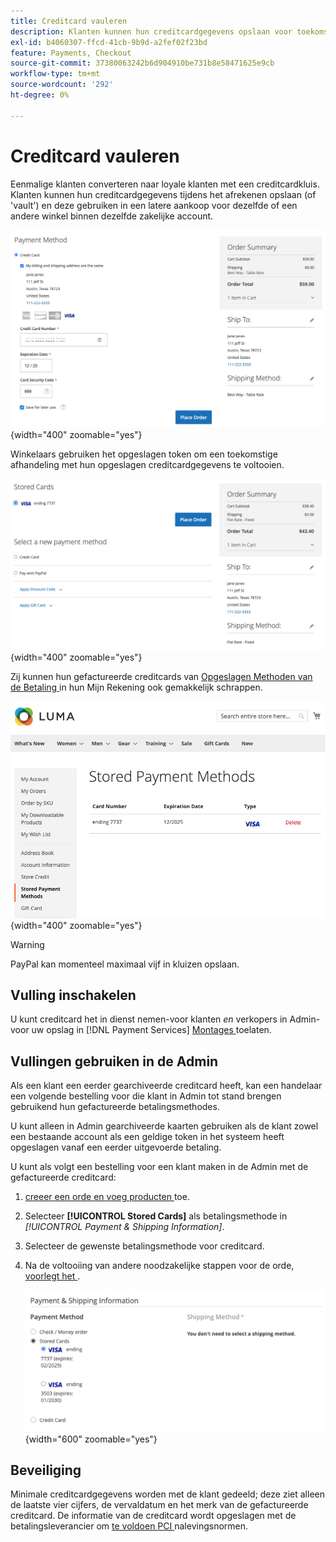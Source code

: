 ```yaml
---
title: Creditcard vauleren
description: Klanten kunnen hun creditcardgegevens opslaan voor toekomstige aankopen.
exl-id: b4060307-ffcd-41cb-9b9d-a2fef02f23bd
feature: Payments, Checkout
source-git-commit: 37380063242b6d904910be731b8e58471625e9cb
workflow-type: tm+mt
source-wordcount: '292'
ht-degree: 0%

---
```


# Creditcard vauleren

Eenmalige klanten converteren naar loyale klanten met een creditcardkluis. Klanten kunnen hun creditcardgegevens tijdens het afrekenen opslaan (of &#39;vault&#39;) en deze gebruiken in een latere aankoop voor dezelfde of een andere winkel binnen dezelfde zakelijke account.

![ Uitgebreide hun creditcard voor later gebruik ](assets/save-card-for-later.png){width="400" zoomable="yes"}

Winkelaars gebruiken het opgeslagen token om een toekomstige afhandeling met hun opgeslagen creditcardgegevens te voltooien.

![ Opgeslagen geloofsbrieven van het Gebruik voor toekomstige aankoop ](assets/use-stored-card.png){width="400" zoomable="yes"}

Zij kunnen hun gefactureerde creditcards van [ Opgeslagen Methoden van de Betaling ](https://experienceleague.adobe.com/en/docs/commerce-admin/stores-sales/payments/stored-payment-methods) in hun Mijn Rekening ook gemakkelijk schrappen.

![ Opgeslagen Methoden van de Betaling in Mijn Rekening ](assets/stored-payment-methods.png){width="400" zoomable="yes"}

>[!WARNING]
>
>PayPal kan momenteel maximaal vijf in kluizen opslaan.

## Vulling inschakelen

U kunt creditcard het in dienst nemen-voor klanten _en_ verkopers in Admin-voor uw opslag in [!DNL Payment Services] [ Montages ](settings.md#card-vaulting) toelaten.

## Vullingen gebruiken in de Admin

Als een klant een eerder gearchiveerde creditcard heeft, kan een handelaar een volgende bestelling voor die klant in Admin tot stand brengen gebruikend hun gefactureerde betalingsmethodes.

U kunt alleen in Admin gearchiveerde kaarten gebruiken als de klant zowel een bestaande account als een geldige token in het systeem heeft opgeslagen vanaf een eerder uitgevoerde betaling.

U kunt als volgt een bestelling voor een klant maken in de Admin met de gefactureerde creditcard:

1. [ creeer een orde en voeg producten ](https://experienceleague.adobe.com/docs/commerce-admin/stores-sales/point-of-purchase/assist/customer-account-create-order.html) toe.
1. Selecteer **[!UICONTROL Stored Cards]** als betalingsmethode in _[!UICONTROL Payment & Shipping Information]_.
1. Selecteer de gewenste betalingsmethode voor creditcard.
1. Na de voltooiing van andere noodzakelijke stappen voor de orde, [ voorlegt het ](https://experienceleague.adobe.com/docs/commerce-admin/stores-sales/point-of-purchase/assist/customer-account-create-order.html?lang=en#step-3%3A-submit-the-order).

   ![ Van het gebruik in kaart gebrachte kredietkaart in Admin voor klant ](assets/admin-vaultedcard.png){width="600" zoomable="yes"}

## Beveiliging

Minimale creditcardgegevens worden met de klant gedeeld; deze ziet alleen de laatste vier cijfers, de vervaldatum en het merk van de gefactureerde creditcard. De informatie van de creditcard wordt opgeslagen met de betalingsleverancier om [ te voldoen PCI ](security.md#PCI-compliance) nalevingsnormen.
